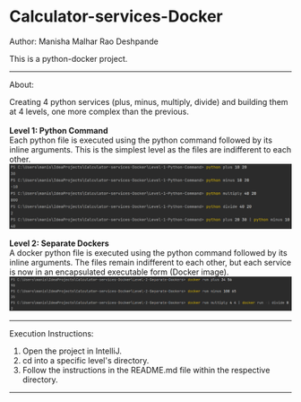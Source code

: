 # Calculator-services-Docker

Author: Manisha Malhar Rao Deshpande

This is a python-docker project.
 
<hr>
About:

Creating 4 python services (plus, minus, multiply, divide)
and building them at 4 levels, one more complex than the previous.
<br>
<br>
<b>Level 1: Python Command</b>
<br>
Each python file is executed using the python command followed by its inline arguments.
This is the simplest level as the files are indifferent to each other.
<br>
![Level 1](/resources/Docker-Level-1.png)
<br>

<b>Level 2: Separate Dockers</b>
<br>
A docker python file is executed using the python command followed by its inline arguments.
The files remain indifferent to each other, but each service is now in an encapsulated executable form (Docker image).
<br>
![Level 2](https://raw.githubusercontent.com/manisha-deshpande/Calculator-services-Docker/Level-2/resources/Docker-Level-2.png)
<br>


<hr>

Execution Instructions:

1. Open the project in IntelliJ.
2. cd into a specific level's directory.
3. Follow the instructions in the README.md file within the respective directory.

<hr>